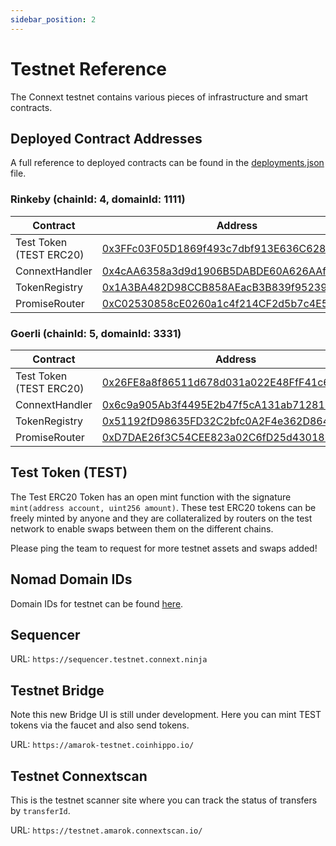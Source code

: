 ```yaml
---
sidebar_position: 2 
---
```


# Testnet Reference

The Connext testnet contains various pieces of infrastructure and smart contracts.

## Deployed Contract Addresses

A full reference to deployed contracts can be found in the [deployments.json](https://github.com/connext/nxtp/blob/main/packages/deployments/contracts/deployments.json) file.

### Rinkeby (chainId: 4, domainId: 1111)

| Contract | Address |
| --- | --- |
| Test Token (TEST ERC20) | [0x3FFc03F05D1869f493c7dbf913E636C6280e0ff9](https://rinkeby.etherscan.io/address/0x3FFc03F05D1869f493c7dbf913E636C6280e0ff9) |
| ConnextHandler | [0x4cAA6358a3d9d1906B5DABDE60A626AAfD80186F](https://louper.dev/diamond/0x4cAA6358a3d9d1906B5DABDE60A626AAfD80186F?network=rinkeby) |
| TokenRegistry | [0x1A3BA482D98CCB858AEacB3B839f952390099cE6](https://rinkeby.etherscan.io/address/0x1A3BA482D98CCB858AEacB3B839f952390099cE6) |
| PromiseRouter | [0xC02530858cE0260a1c4f214CF2d5b7c4E5986485](https://rinkeby.etherscan.io/address/0xC02530858cE0260a1c4f214CF2d5b7c4E5986485) |

### Goerli (chainId: 5, domainId: 3331)

| Contract | Address |
| --- | --- |
| Test Token (TEST ERC20) | [0x26FE8a8f86511d678d031a022E48FfF41c6a3e3b](https://goerli.etherscan.io/address/0x26FE8a8f86511d678d031a022E48FfF41c6a3e3b) |
| ConnextHandler | [0x6c9a905Ab3f4495E2b47f5cA131ab71281E0546e](https://louper.dev/diamond/0x6c9a905Ab3f4495E2b47f5cA131ab71281E0546e?network=goerli) |
| TokenRegistry | [0x51192fD98635FD32C2bfc0A2F4e362D864A4B8b1](https://goerli.etherscan.io/address/0x51192fD98635FD32C2bfc0A2F4e362D864A4B8b1) |
| PromiseRouter | [0xD7DAE26f3C54CEE823a02C6fD25d4301860F2B33](https://goerli.etherscan.io/address/0xD7DAE26f3C54CEE823a02C6fD25d4301860F2B33) |

## Test Token (TEST)

The Test ERC20 Token has an open mint function with the signature `mint(address account, uint256 amount)`. These test ERC20 tokens can be freely minted by anyone and they are collateralized by routers on the test network to enable swaps between them on the different chains.

Please ping the team to request for more testnet assets and swaps added!

## Nomad Domain IDs

Domain IDs for testnet can be found [here](https://docs.nomad.xyz/developers/environments/domain-chain-ids).

## Sequencer

URL: `https://sequencer.testnet.connext.ninja`

## Testnet Bridge

Note this new Bridge UI is still under development. Here you can mint TEST tokens via the faucet and also send tokens. 

URL: `https://amarok-testnet.coinhippo.io/`

## Testnet Connextscan

This is the testnet scanner site where you can track the status of transfers by `transferId`. 

URL: `https://testnet.amarok.connextscan.io/`
